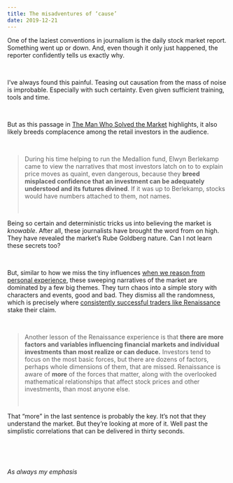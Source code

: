 ```yaml
---
title: The misadventures of ‘cause’
date: 2019-12-21
---
```


<!--kg-card-begin: html--><p>One of the laziest conventions in journalism is the daily stock market report. Something went up or down. And, even though it only just happened, the reporter confidently tells us exactly why.</p><br>
<p>I&#8217;ve always found this painful. Teasing out causation from the mass of noise is improbable. Especially with such certainty. Even given sufficient training, tools and time.</p><br>
<p>But as this passage in <a href="https://www.worldcat.org/title/man-who-solved-the-market-how-jim-simons-launched-the-quaint-revolution/oclc/1126569133&#038;referer=brief_results">The Man Who Solved the Market</a> highlights, it also likely breeds complacence among the retail investors in the audience.</p><br>
<blockquote><p>During his time helping to run the Medallion fund, Elwyn Berlekamp came to view the narratives that most investors latch on to to explain price moves as quaint, even dangerous, because they <strong>breed misplaced confidence that an investment can be adequately understood and its futures divined</strong>. If it was up to Berlekamp, stocks would have numbers attached to them, not names.</p><br>
</blockquote>
<p>Being so certain and deterministic tricks us into believing the market is <em>knowable</em>. After all, these journalists have brought the word from on high. They have revealed the market&#8217;s Rube Goldberg nature. Can I not learn these secrets too?</p><br>
<p>But, similar to how we miss the tiny influences <a href="https://joshnicholas.com/everything-is-complicated/">when we reason from personal experience</a>, these sweeping narratives of the market are dominated by a few big themes. They turn chaos into a simple story with characters and events, good and bad. They dismiss all the randomness, which is precisely where <a href="https://joshnicholas.com/facts-are-cold/">consistently successful traders like Renaissance</a> stake their claim.</p><br>
<blockquote><p>Another lesson of the Renaissance experience is that <strong>there are more factors and variables influencing financial markets and individual investments than most realize or can deduce.</strong> Investors tend to focus on the most basic forces, but there are dozens of factors, perhaps whole dimensions of them, that are missed. Renaissance is aware of <strong>more</strong> of the forces that matter, along with the overlooked mathematical relationships that affect stock prices and other investments, than most anyone else.</p><br>
</blockquote>
<p>That &#8220;more&#8221; in the last sentence is probably the key. It&#8217;s not that they understand the market. But they&#8217;re looking at more of it. Well past the simplistic correlations that can be delivered in thirty seconds.</p><br>
<p><em></em></p><br>
<p><em>As always my emphasis</em></p><br>
<!--kg-card-end: html-->